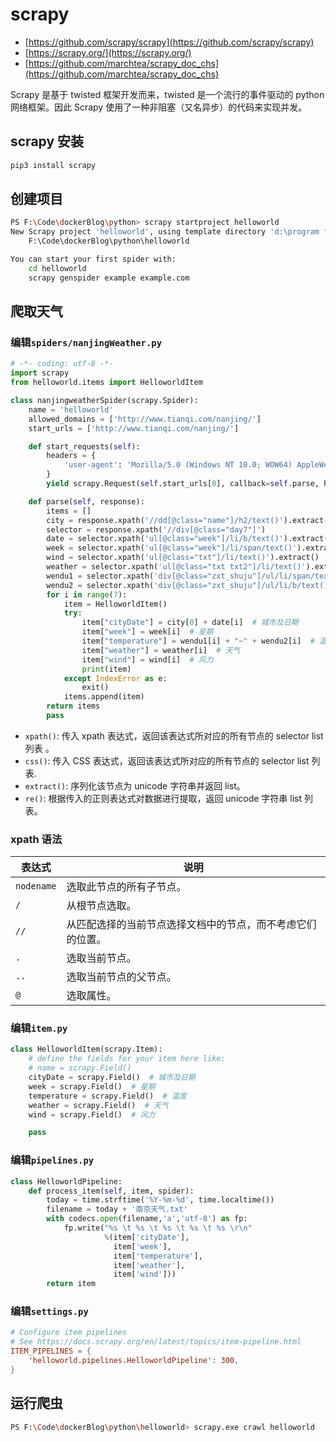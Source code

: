 # scrapy

- [https://github.com/scrapy/scrapy](https://github.com/scrapy/scrapy)
- [https://scrapy.org/](https://scrapy.org/)
- [https://github.com/marchtea/scrapy_doc_chs](https://github.com/marchtea/scrapy_doc_chs)

Scrapy 是基于 twisted 框架开发而来，twisted 是一个流行的事件驱动的 python 网络框架。因此 Scrapy 使用了一种非阻塞（又名异步）的代码来实现并发。

## scrapy 安装

```bash
pip3 install scrapy
```

## 创建项目

```bash
PS F:\Code\dockerBlog\python> scrapy startproject helloworld
New Scrapy project 'helloworld', using template directory 'd:\program file\python\lib\site-packages\scrapy\templates\project', created in:
    F:\Code\dockerBlog\python\helloworld

You can start your first spider with:
    cd helloworld
    scrapy genspider example example.com
```

## 爬取天气

### 编辑`spiders/nanjingWeather.py`

```py
# -*- coding: utf-8 -*-
import scrapy
from helloworld.items import HelloworldItem

class nanjingweatherSpider(scrapy.Spider):
    name = 'helloworld'
    allowed_domains = ['http://www.tianqi.com/nanjing/']
    start_urls = ['http://www.tianqi.com/nanjing/']

    def start_requests(self):
        headers = {
            'user-agent': 'Mozilla/5.0 (Windows NT 10.0; WOW64) AppleWebKit/537.36 (KHTML, like Gecko) Chrome/83.0.4103.97 Safari/537.36'
        }
        yield scrapy.Request(self.start_urls[0], callback=self.parse, headers=headers)

    def parse(self, response):
        items = []
        city = response.xpath('//dd[@class="name"]/h2/text()').extract()
        selector = response.xpath('//div[@class="day7"]')
        date = selector.xpath('ul[@class="week"]/li/b/text()').extract()
        week = selector.xpath('ul[@class="week"]/li/span/text()').extract()
        wind = selector.xpath('ul[@class="txt"]/li/text()').extract()
        weather = selector.xpath('ul[@class="txt txt2"]/li/text()').extract()
        wendu1 = selector.xpath('div[@class="zxt_shuju"]/ul/li/span/text()').extract()
        wendu2 = selector.xpath('div[@class="zxt_shuju"]/ul/li/b/text()').extract()
        for i in range(7):
            item = HelloworldItem()
            try:
                item["cityDate"] = city[0] + date[i]  # 城市及日期
                item["week"] = week[i]  # 星期
                item["temperature"] = wendu1[i] + "~" + wendu2[i]  # 温度
                item["weather"] = weather[i]  # 天气
                item["wind"] = wind[i]  # 风力
                print(item)
            except IndexError as e:
                exit()
            items.append(item)
        return items
        pass
```

- `xpath()`: 传入 xpath 表达式，返回该表达式所对应的所有节点的 selector list 列表 。
- `css()`: 传入 CSS 表达式，返回该表达式所对应的所有节点的 selector list 列表.
- `extract()`: 序列化该节点为 unicode 字符串并返回 list。
- `re()`: 根据传入的正则表达式对数据进行提取，返回 unicode 字符串 list 列表。

### xpath 语法

| 表达式   | 说明                                                       |
| -------- | ---------------------------------------------------------- |
| `nodename` | 选取此节点的所有子节点。                                   |
| `/`        | 从根节点选取。                                             |
| `//`       | 从匹配选择的当前节点选择文档中的节点，而不考虑它们的位置。 |
| `.`        | 选取当前节点。                                             |
| `..`       | 选取当前节点的父节点。                                     |
| `@`        | 选取属性。                                                 |

### 编辑`item.py`

```py
class HelloworldItem(scrapy.Item):
    # define the fields for your item here like:
    # name = scrapy.Field()
    cityDate = scrapy.Field()  # 城市及日期
    week = scrapy.Field()  # 星期
    temperature = scrapy.Field()  # 温度
    weather = scrapy.Field()  # 天气
    wind = scrapy.Field()  # 风力

    pass
```

### 编辑`pipelines.py`

```py
class HelloworldPipeline:
    def process_item(self, item, spider):
        today = time.strftime('%Y-%m-%d', time.localtime())
        filename = today + '南京天气.txt'
        with codecs.open(filename,'a','utf-8') as fp:
            fp.write("%s \t %s \t %s \t %s \t %s \r\n"
                     %(item['cityDate'],
                       item['week'],
                       item['temperature'],
                       item['weather'],
                       item['wind']))
        return item
```

### 编辑`settings.py`

```conf
# Configure item pipelines
# See https://docs.scrapy.org/en/latest/topics/item-pipeline.html
ITEM_PIPELINES = {
    'helloworld.pipelines.HelloworldPipeline': 300,
}
```

## 运行爬虫

```bash
PS F:\Code\dockerBlog\python\helloworld> scrapy.exe crawl helloworld
```
